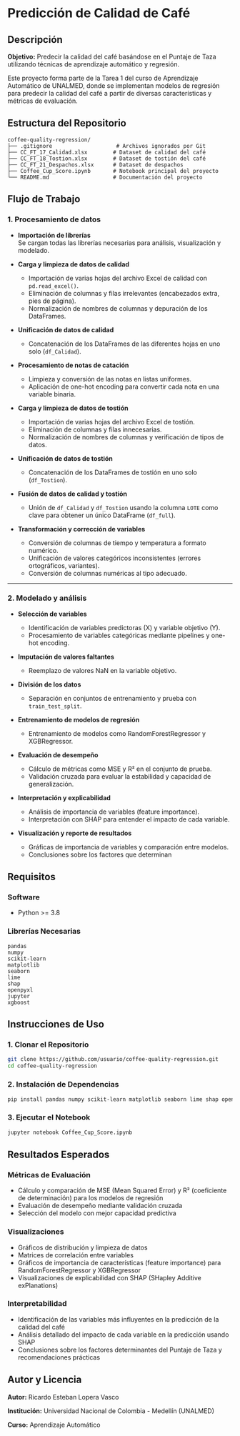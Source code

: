 # Predicción de Calidad de Café

## Descripción

**Objetivo:** Predecir la calidad del café basándose en el Puntaje de Taza utilizando técnicas de aprendizaje automático y regresión.

Este proyecto forma parte de la Tarea 1 del curso de Aprendizaje Automático de UNALMED, donde se implementan modelos de regresión para predecir la calidad del café a partir de diversas características y métricas de evaluación.

## Estructura del Repositorio

```
coffee-quality-regression/
├── .gitignore                    # Archivos ignorados por Git
├── CC_FT_17_Calidad.xlsx        # Dataset de calidad del café
├── CC_FT_18_Tostion.xlsx        # Dataset de tostión del café
├── CC_FT_21_Despachos.xlsx      # Dataset de despachos
├── Coffee_Cup_Score.ipynb       # Notebook principal del proyecto
└── README.md                    # Documentación del proyecto
```

## Flujo de Trabajo

### 1. Procesamiento de datos

- **Importación de librerías**  
  Se cargan todas las librerías necesarias para análisis, visualización y modelado.

- **Carga y limpieza de datos de calidad**  
  - Importación de varias hojas del archivo Excel de calidad con `pd.read_excel()`.
  - Eliminación de columnas y filas irrelevantes (encabezados extra, pies de página).
  - Normalización de nombres de columnas y depuración de los DataFrames.

- **Unificación de datos de calidad**  
  - Concatenación de los DataFrames de las diferentes hojas en uno solo (`df_Calidad`).

- **Procesamiento de notas de catación**  
  - Limpieza y conversión de las notas en listas uniformes.
  - Aplicación de one-hot encoding para convertir cada nota en una variable binaria.

- **Carga y limpieza de datos de tostión**  
  - Importación de varias hojas del archivo Excel de tostión.
  - Eliminación de columnas y filas innecesarias.
  - Normalización de nombres de columnas y verificación de tipos de datos.

- **Unificación de datos de tostión**  
  - Concatenación de los DataFrames de tostión en uno solo (`df_Tostion`).

- **Fusión de datos de calidad y tostión**  
  - Unión de `df_Calidad` y `df_Tostion` usando la columna `LOTE` como clave para obtener un único DataFrame (`df_full`).

- **Transformación y corrección de variables**  
  - Conversión de columnas de tiempo y temperatura a formato numérico.
  - Unificación de valores categóricos inconsistentes (errores ortográficos, variantes).
  - Conversión de columnas numéricas al tipo adecuado.

---

### 2. Modelado y análisis

- **Selección de variables**  
  - Identificación de variables predictoras (X) y variable objetivo (Y).
  - Procesamiento de variables categóricas mediante pipelines y one-hot encoding.

- **Imputación de valores faltantes**  
  - Reemplazo de valores NaN en la variable objetivo.

- **División de los datos**  
  - Separación en conjuntos de entrenamiento y prueba con `train_test_split`.

- **Entrenamiento de modelos de regresión**  
  - Entrenamiento de modelos como RandomForestRegressor y XGBRegressor.

- **Evaluación de desempeño**  
  - Cálculo de métricas como MSE y R² en el conjunto de prueba.
  - Validación cruzada para evaluar la estabilidad y capacidad de generalización.

- **Interpretación y explicabilidad**  
  - Análisis de importancia de variables (feature importance).
  - Interpretación con SHAP para entender el impacto de cada variable.

- **Visualización y reporte de resultados**  
  - Gráficas de importancia de variables y comparación entre modelos.
  - Conclusiones sobre los factores que determinan

## Requisitos

### Software
- Python >= 3.8

### Librerías Necesarias
```
pandas
numpy
scikit-learn
matplotlib
seaborn
lime
shap
openpyxl
jupyter
xgboost
```

## Instrucciones de Uso

### 1. Clonar el Repositorio
```bash
git clone https://github.com/usuario/coffee-quality-regression.git
cd coffee-quality-regression
```

### 2. Instalación de Dependencias
```bash
pip install pandas numpy scikit-learn matplotlib seaborn lime shap openpyxl jupyter
```

### 3. Ejecutar el Notebook
```bash
jupyter notebook Coffee_Cup_Score.ipynb
```

## Resultados Esperados

### Métricas de Evaluación
- Cálculo y comparación de MSE (Mean Squared Error) y R² (coeficiente de determinación) para los modelos de regresión
- Evaluación de desempeño mediante validación cruzada
- Selección del modelo con mejor capacidad predictiva

### Visualizaciones
- Gráficos de distribución y limpieza de datos
- Matrices de correlación entre variables
- Gráficos de importancia de características (feature importance) para RandomForestRegressor y XGBRegressor
- Visualizaciones de explicabilidad con SHAP (SHapley Additive exPlanations)

### Interpretabilidad
- Identificación de las variables más influyentes en la predicción de la calidad del café
- Análisis detallado del impacto de cada variable en la predicción usando SHAP
- Conclusiones sobre los factores determinantes del Puntaje de Taza y recomendaciones prácticas

## Autor y Licencia

**Autor:** Ricardo Esteban Lopera Vasco

**Institución:** Universidad Nacional de Colombia - Medellín (UNALMED) 

**Curso:** Aprendizaje Automático  
